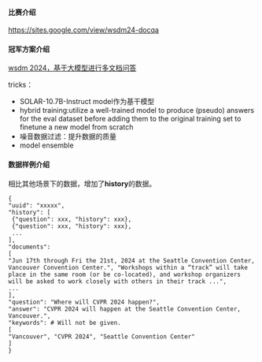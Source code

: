 #### 比赛介绍

https://sites.google.com/view/wsdm24-docqa

#### 冠军方案介绍

[wsdm 2024，基于大模型进行多文档问答](https://mp.weixin.qq.com/s/wKjpVYx21SDthwk7ZJ5r1Q)

tricks：

+ SOLAR-10.7B-Instruct model作为基干模型
+ hybrid training:utilize a well-trained model to produce (pseudo) answers for the eval dataset before adding them to the original training set to finetune a new model from scratch
+ 噪音数据过滤：提升数据的质量
+ model ensemble

#### 数据样例介绍

相比其他场景下的数据，增加了**history**的数据。

```
{
"uuid": "xxxxx",
"history": [
 {"question": xxx, "history": xxx},
 {"question": xxx, "history": xxx},
 ...
],
"documents": 
[
"Jun 17th through Fri the 21st, 2024 at the Seattle Convention Center, Vancouver Convention Center.", "Workshops within a “track” will take place in the same room (or be co-located), and workshop organizers will be asked to work closely with others in their track ...", 
...
],
"question": "Where will CVPR 2024 happen?",
"answer": "CVPR 2024 will happen at the Seattle Convention Center, Vancouver.",
"keywords": # Will not be given.
[
"Vancouver", "CVPR 2024", "Seattle Convention Center"
] 
}
```
